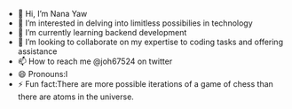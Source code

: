 - 👋 Hi, I’m Nana Yaw
- 👀 I’m interested in delving into limitless possibilies in technology 
- 🌱 I’m currently learning backend development 
- 💞️ I’m looking to collaborate on my expertise to coding tasks and offering assistance 
- 📫 How to reach me @joh67524 on twitter 
- 😄 Pronouns:I 
- ⚡ Fun fact:There are more possible iterations of a game of chess than there are atoms in the universe.

<!---
nana24yaw56tuffour67annan38jon4/nana24yaw56tuffour67annan38jon4 is a ✨ special ✨ repository because its `README.md` (this file) appears on your GitHub profile.
You can click the Preview link to take a look at your changes.
--->
